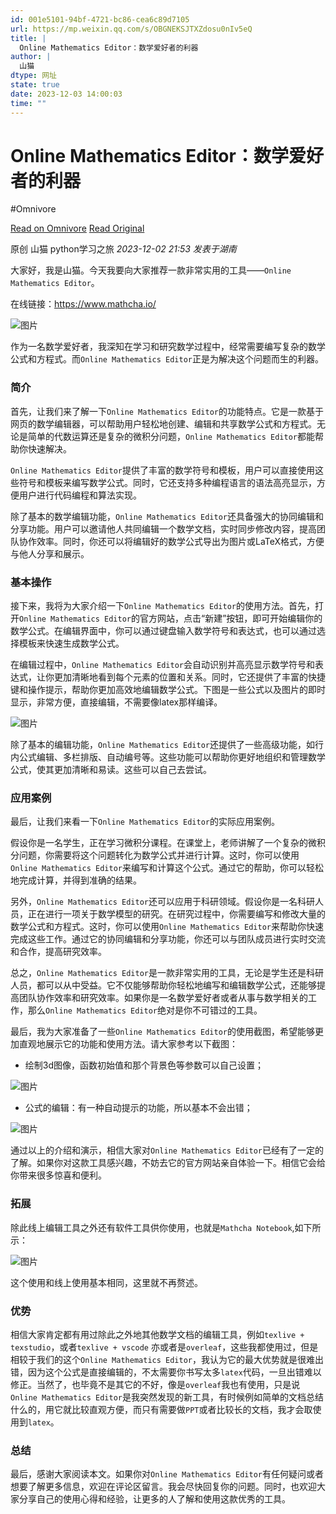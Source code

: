 ```yaml
---
id: 001e5101-94bf-4721-bc86-cea6c89d7105
url: https://mp.weixin.qq.com/s/OBGNEKSJTXZdosu0nIv5eQ
title: |
  Online Mathematics Editor：数学爱好者的利器
author: |
  山猫
dtype: 网址
state: true
date: 2023-12-03 14:00:03
time: ""
---
```



# Online Mathematics Editor：数学爱好者的利器
#Omnivore

[Read on Omnivore](https://omnivore.app/me/https-mp-weixin-qq-com-s-obgneksjtx-zdosu-0-n-iv-5-e-q-18c2e431665)
[Read Original](https://mp.weixin.qq.com/s/OBGNEKSJTXZdosu0nIv5eQ)

原创  山猫  python学习之旅 _2023-12-02 21:53_ _发表于湖南_ 

大家好，我是山猫。今天我要向大家推荐一款非常实用的工具——`Online Mathematics Editor`。

在线链接：https://www.mathcha.io/

![图片](https://proxy-prod.omnivore-image-cache.app/0x0,sSKFto7h0zo-0YE855XEQd9Bhjstqk0cBkQxya3_aeGU/https://mmbiz.qpic.cn/sz_mmbiz_png/WNZqL23rd3umUW5NWSOsicw9xia19hAzvV3z3QMQqSHxNibib3zNlUP4O5yJu5BJ0KUx6FPKbcGQzdjjrCqhicsY3Ig/640?wx_fmt=png&from=appmsg)

作为一名数学爱好者，我深知在学习和研究数学过程中，经常需要编写复杂的数学公式和方程式。而`Online Mathematics Editor`正是为解决这个问题而生的利器。

### 简介

首先，让我们来了解一下`Online Mathematics Editor`的功能特点。它是一款基于网页的数学编辑器，可以帮助用户轻松地创建、编辑和共享数学公式和方程式。无论是简单的代数运算还是复杂的微积分问题，`Online Mathematics Editor`都能帮助你快速解决。

`Online Mathematics Editor`提供了丰富的数学符号和模板，用户可以直接使用这些符号和模板来编写数学公式。同时，它还支持多种编程语言的语法高亮显示，方便用户进行代码编程和算法实现。

除了基本的数学编辑功能，`Online Mathematics Editor`还具备强大的协同编辑和分享功能。用户可以邀请他人共同编辑一个数学文档，实时同步修改内容，提高团队协作效率。同时，你还可以将编辑好的数学公式导出为图片或LaTeX格式，方便与他人分享和展示。

### 基本操作

接下来，我将为大家介绍一下`Online Mathematics Editor`的使用方法。首先，打开`Online Mathematics Editor`的官方网站，点击“新建”按钮，即可开始编辑你的数学公式。在编辑界面中，你可以通过键盘输入数学符号和表达式，也可以通过选择模板来快速生成数学公式。

在编辑过程中，`Online Mathematics Editor`会自动识别并高亮显示数学符号和表达式，让你更加清晰地看到每个元素的位置和关系。同时，它还提供了丰富的快捷键和操作提示，帮助你更加高效地编辑数学公式。下图是一些公式以及图片的即时显示，非常方便，直接编辑，不需要像latex那样编译。

![图片](https://proxy-prod.omnivore-image-cache.app/0x0,scW8suKeNJ76mnt7ubSyGtGC4yerfuRlHqVwf6xkF5-0/https://mmbiz.qpic.cn/sz_mmbiz_png/WNZqL23rd3umUW5NWSOsicw9xia19hAzvVSqAovFJfb64icicZicXOM8S7JocDttwgllJZIFE1usaib7e4WYLQBj3ialg/640?wx_fmt=png&from=appmsg)

除了基本的编辑功能，`Online Mathematics Editor`还提供了一些高级功能，如行内公式编辑、多栏排版、自动编号等。这些功能可以帮助你更好地组织和管理数学公式，使其更加清晰和易读。这些可以自己去尝试。

### 应用案例

最后，让我们来看一下`Online Mathematics Editor`的实际应用案例。

假设你是一名学生，正在学习微积分课程。在课堂上，老师讲解了一个复杂的微积分问题，你需要将这个问题转化为数学公式并进行计算。这时，你可以使用`Online Mathematics Editor`来编写和计算这个公式。通过它的帮助，你可以轻松地完成计算，并得到准确的结果。

另外，`Online Mathematics Editor`还可以应用于科研领域。假设你是一名科研人员，正在进行一项关于数学模型的研究。在研究过程中，你需要编写和修改大量的数学公式和方程式。这时，你可以使用`Online Mathematics Editor`来帮助你快速完成这些工作。通过它的协同编辑和分享功能，你还可以与团队成员进行实时交流和合作，提高研究效率。

总之，`Online Mathematics Editor`是一款非常实用的工具，无论是学生还是科研人员，都可以从中受益。它不仅能够帮助你轻松地编写和编辑数学公式，还能够提高团队协作效率和研究效率。如果你是一名数学爱好者或者从事与数学相关的工作，那么`Online Mathematics Editor`绝对是你不可错过的工具。

最后，我为大家准备了一些`Online Mathematics Editor`的使用截图，希望能够更加直观地展示它的功能和使用方法。请大家参考以下截图：

* 绘制3d图像，函数初始值和那个背景色等参数可以自己设置；

![图片](https://proxy-prod.omnivore-image-cache.app/0x0,sc4RGEog0oXlkmjeAsAYkHmbrlw9PPlj9pmFoTbFelHE/https://mmbiz.qpic.cn/sz_mmbiz_png/WNZqL23rd3umUW5NWSOsicw9xia19hAzvVPF8grqcCRD6t3bBCTNwuQZy3WmOOlnbLKib6XKJr3Ns7MRHglLt9RPA/640?wx_fmt=png&from=appmsg)

  
* 公式的编辑：有一种自动提示的功能，所以基本不会出错；

![图片](https://proxy-prod.omnivore-image-cache.app/0x0,szbXkW5cX7wnNae5i00WNeT86PPbgKKUOrNOyCEhOGCI/https://mmbiz.qpic.cn/sz_mmbiz_png/WNZqL23rd3umUW5NWSOsicw9xia19hAzvVNAOx8Ck3xWiad13EEibzFUDQQhagdr2Hm5OWaVmxjtBTicsMF3EqsN9YQ/640?wx_fmt=png&from=appmsg)

通过以上的介绍和演示，相信大家对`Online Mathematics Editor`已经有了一定的了解。如果你对这款工具感兴趣，不妨去它的官方网站亲自体验一下。相信它会给你带来很多惊喜和便利。

### 拓展

除此线上编辑工具之外还有软件工具供你使用，也就是`Mathcha Notebook`,如下所示：

![图片](https://proxy-prod.omnivore-image-cache.app/0x0,sWm2BgbSm_p3vTOuahHtth_6w6XHIbYr_e1rRHs3Yhis/https://mmbiz.qpic.cn/sz_mmbiz_png/WNZqL23rd3umUW5NWSOsicw9xia19hAzvVqJZa2917ia4E5EicbeI3dIo7E1J2UOmIVZ75PibJDUtJoUhKib8UqeKbcQ/640?wx_fmt=png&from=appmsg)

这个使用和线上使用基本相同，这里就不再赘述。

### 优势

相信大家肯定都有用过除此之外地其他数学文档的编辑工具，例如`texlive + texstudio`，或者`texlive + vscode` 亦或者是`overleaf`，这些我都使用过，但是相较于我们的这个`Online Mathematics Editor`，我认为它的最大优势就是很难出错，因为这个公式是直接编辑的，不太需要你书写太多`latex`代码，一旦出错难以修正。当然了，也毕竟不是其它的不好，像是`overleaf`我也有使用，只是说`Online Mathematics Editor`是我突然发现的新工具，有时候例如简单的文档总结什么的，用它就比较直观方便，而只有需要做`PPT`或者比较长的文档，我才会取使用到`latex`。

### 总结

最后，感谢大家阅读本文。如果你对`Online Mathematics Editor`有任何疑问或者想要了解更多信息，欢迎在评论区留言。我会尽快回复你的问题。同时，也欢迎大家分享自己的使用心得和经验，让更多的人了解和使用这款优秀的工具。




